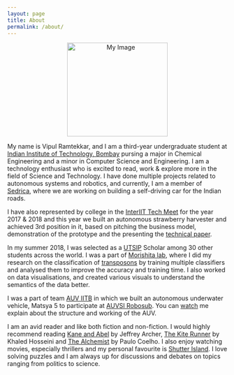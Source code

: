```yaml
---
layout: page
title: About
permalink: /about/
---
```

<p align = "center">
<img src="https://vipulramtekkar.github.io/assets/Vipul.jpg" alt="My Image" align="middle" width="230" height="215">
</p>


My name is Vipul Ramtekkar, and I am a third-year undergraduate student at [Indian Institute of Technology, Bombay](http://www.iitb.ac.in/) pursing a major in Chemical Engineering and a minor in Computer Science and Engineering. I am a technology enthusiast who is excited to read, work & explore more in the field of Science and Technology. I have done multiple projects related to autonomous systems and robotics, and currently, I am a member of [Sedrica](https://vipulramtekkar.github.io/projects/), where we are working on building a self-driving car for the Indian roads.

I have also represented by college in the [InterIIT Tech Meet](http://inter-iit.tech/) for the year 2017 & 2018 and this year we built an autonomous strawberry harvester and achieved 3rd position in it, based on pitching the business model, demonstration of the prototype and the presenting the [technical paper]({{site.url}}/assets/report.pdf).

In my summer 2018, I was selected as a [UTSIP](https://www.ilo.k.u-tokyo.ac.jp/summer_en) Scholar among 30 other students across the world. I was a part of [Morishita lab](https://www.morishita-lab.com/), where I did my research on the classification of [transposons](https://en.wikipedia.org/wiki/Transposable_element) by training multiple classifiers and analysed them to improve the accuracy and training time. I also worked on data visualisations, and created various visuals to understand the semantics of the data better. 

I was a part of team [AUV IITB](http://www.auv-iitb.org/) in which we built an autonomous underwater vehicle, Matsya 5 to participate at [AUVSI Robosub](https://www.robonation.org/competition/robosub). You can [watch](https://www.youtube.com/watch?v=njcUPe0PbCE&t=242) me explain about the structure and working of the AUV. 

I am an avid reader and like both fiction and non-fiction. I would highly recommend reading [Kane and Abel](https://www.goodreads.com/book/show/78983.Kane_and_Abel) by Jeffrey Archer, [The Kite Runner](https://www.goodreads.com/book/show/77203.The_Kite_Runner) by Khaled Hosseini and [The Alchemist](https://www.goodreads.com/book/show/865.The_Alchemist) by Paulo Coelho. I also enjoy watching movies, especially thrillers and my personal favourite is [Shutter Island](https://www.imdb.com/title/tt1130884/). I love solving puzzles and I am always up for discussions and debates on topics ranging from politics to science.
